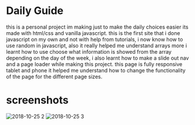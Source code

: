 # Daily Guide

this is a personal project im making just to make the daily choices easier its made with html/css and vanilla javascript.
this is the first site that i done javascript on my own and not with help from tutorials, i now know how to use random in javascript, also it really helped me understand arrays more i learnt how to use choose what information is showed from the array depending on the day of the week, i also learnt how to make a slide out nav and a page loader while making this project.
this page is fully responsive tablet and phone it helped me understand how to change the functionality of the page for the different page sizes.

# screenshots

![2018-10-25 2](https://user-images.githubusercontent.com/42116608/47507346-f0ec8c00-d869-11e8-93c1-562425789826.png)
![2018-10-25 3](https://user-images.githubusercontent.com/42116608/47507347-f0ec8c00-d869-11e8-90df-2076230174db.png)

